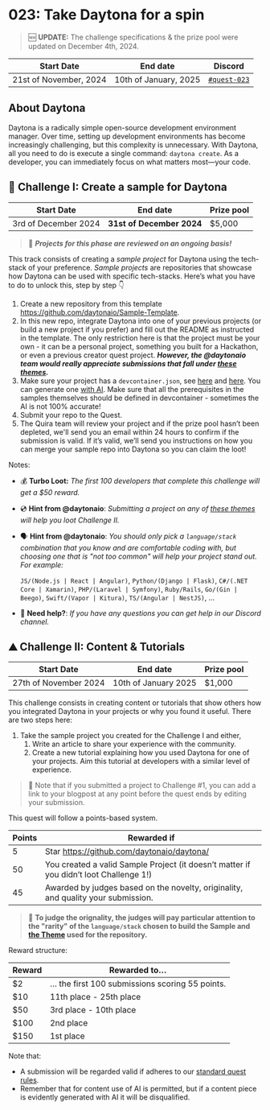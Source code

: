 
# 023: Take Daytona for a spin

> :new: **UPDATE:** The challenge specifications & the prize pool were updated on December 4th, 2024.

| Start Date | End date | Discord | 
| --- | --- | --- |
| 21st of November, 2024| 10th of January, 2025 | [`#quest-023`](https://discord.gg/quira)  |

## About Daytona

Daytona is a radically simple open-source development environment manager. Over time, setting up development environments has become increasingly challenging, but this complexity is unnecessary. With Daytona, all you need to do is execute a single command: `daytona create`. As a developer, you can immediately focus on what matters most—your code.

## 🌋 Challenge I: Create a sample for Daytona

| Start Date | End date | Prize pool |
| --- | --- |  --- |
| 3rd of December 2024 | **31st of December 2024** | $5,000 |

> 🚨 _**Projects for this phase are reviewed on an ongoing basis!**_

This track consists of creating a *sample project* for Daytona using the tech-stack of your preference. *Sample projects* are repositories that showcase how Daytona can be used with specific tech-stacks. Here’s what you have to do to unlock this, step by step 👇

1. Create a new repository from this template https://github.com/daytonaio/Sample-Template.
2. In this new repo, integrate Daytona into one of your previous projects (or build a new project if you prefer) and fill out the README as instructed in the template. The only restriction here is that the project must be your own - it can be a personal project, something you built for a Hackathon, or even a previous creator quest project. **_However, the @daytonaio team would really appreciate submissions that fall under [these themes](https://docs.google.com/spreadsheets/d/1KaOAZY2CUWWr6bGY_iq_8I3NW7HNWzIE/edit?usp=sharing&ouid=107144603759549815194&rtpof=true&sd=true)._**
3. Make sure your project has a `devcontainer.json`, see [here](https://www.daytona.io/docs/usage/builders/#dev-container) and [here](https://containers.dev/). You can generate one [with AI](https://devcontainer.ai/). Make sure that all the prerequisites in the samples themselves should be defined in devcontainer - sometimes the AI is not 100% accurate!
5. Submit your repo to the Quest.
6. The Quira team will review your project and if the prize pool hasn’t been depleted, we'll send you an email within 24 hours to confirm if the submission is valid. If it’s valid, we’ll send you instructions on how you can merge your sample repo into Daytona so you can claim the loot!


Notes:

- 💰 **Turbo Loot:** _The first 100 developers that complete this challenge will get a $50 reward._

- 💿 **Hint from @daytonaio**: _Submitting a project on any of [these themes](https://docs.google.com/spreadsheets/d/1KaOAZY2CUWWr6bGY_iq_8I3NW7HNWzIE/edit?usp=sharing&ouid=107144603759549815194&rtpof=true&sd=true) will help you loot Challenge II._
  
- 🗣️ **Hint from @daytonaio**: _You should only pick a `language/stack` combination that you know and are comfortable coding with, but choosing one that is "not too common" will help your project stand out. For example:_
  
    `JS/(Node.js | React | Angular)`, `Python/(Django | Flask)`, `C#/(.NET Core | Xamarin)`, `PHP/(Laravel | Symfony)`, `Ruby/Rails`, `Go/(Gin | Beego)`, `Swift/(Vapor | Kitura)`, `TS/(Angular | NestJS)`, ...

- 👾 **Need help?**: _If you have any questions you can get help in our Discord channel._


## ⛰️ Challenge II: Content & Tutorials

| Start Date | End date | Prize pool |
| --- | ---  | --- |
| 27th of November 2024 | 10th of January 2025 | $1,000 |

This challenge consists in creating content or tutorials that show others how you integrated Daytona in your projects or why you found it useful. There are two steps here:

1. Take the sample project you created for the Challenge I and either,
    1. Write an article to share your experience with the community.
    2. Create a new tutorial explaining how you used Daytona for one of your projects. Aim this tutorial at developers with a similar level of experience.

> 👀 Note that if you submitted a project to Challenge #1, you can add a link to your blogpost at any point before the quest ends by editing your submission.

This quest will follow a points-based system.

| Points | Rewarded if |
| --- | --- |
| 5 | Star https://github.com/daytonaio/daytona/ |
| 50 | You created a valid Sample Project (it doesn’t matter if you didn’t loot Challenge 1!) |
| 45 | Awarded by judges based on the novelty, originality, and quality your submission. |

> 👀 **To judge the orignality, the judges will pay particular attention to the "rarity" of the `language/stack` chosen to build the Sample and [the Theme](https://docs.google.com/spreadsheets/d/1KaOAZY2CUWWr6bGY_iq_8I3NW7HNWzIE/edit?usp=sharing&ouid=107144603759549815194&rtpof=true&sd=true) used for the repository.**

Reward structure:

| Reward | Rewarded to… |
| --- | --- |
| $2 | … the first 100 submissions scoring 55 points. |
| $10 | 11th place - 25th place |
| $50 | 3rd place - 10th place |
| $100 | 2nd place |
| $150 | 1st place |

Note that:

- A submission will be regarded valid if adheres to our [standard quest rules](https://docs.quira.sh/for-developers/quests/creator-quests/quest-standard-rules).
- Remember that for content use of AI is permitted, but if a content piece is evidently generated with AI it will be disqualified.
